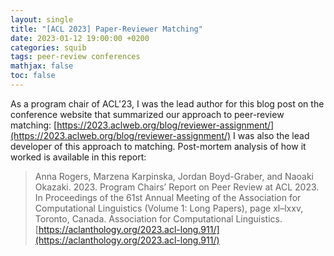 ```yaml
---
layout: single
title: "[ACL 2023] Paper-Reviewer Matching"
date: 2023-01-12 19:00:00 +0200
categories: squib
tags: peer-review conferences  
mathjax: false
toc: false
---
```


As a program chair of ACL'23, I was the lead author for this blog post on the conference website that summarized our approach to peer-review matching: [https://2023.aclweb.org/blog/reviewer-assignment/](https://2023.aclweb.org/blog/reviewer-assignment/)
I was also the lead developer of this approach to matching. Post-mortem analysis of how it worked is available in this report:

> Anna Rogers, Marzena Karpinska, Jordan Boyd-Graber, and Naoaki Okazaki. 2023. Program Chairs’ Report on Peer Review at ACL 2023. In Proceedings of the 61st Annual Meeting of the Association for Computational Linguistics (Volume 1: Long Papers), page xl–lxxv, Toronto, Canada. Association for Computational Linguistics. [https://aclanthology.org/2023.acl-long.911/](https://aclanthology.org/2023.acl-long.911/)